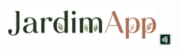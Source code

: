 <img src="imagens/logo2.png" width="60%"> 

<img src="imagens/Django.svg" alt="Logo Python Dark" width="25px">
   






